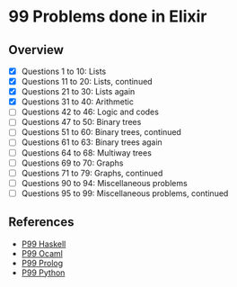 # 99 Problems done in Elixir

## Overview

- [x] Questions 1 to 10: Lists
- [x] Questions 11 to 20: Lists, continued
- [x] Questions 21 to 30: Lists again
- [x] Questions 31 to 40: Arithmetic
- [ ] Questions 42 to 46: Logic and codes
- [ ] Questions 47 to 50: Binary trees
- [ ] Questions 51 to 60: Binary trees, continued
- [ ] Questions 61 to 63: Binary trees again
- [ ] Questions 64 to 68: Multiway trees
- [ ] Questions 69 to 70: Graphs
- [ ] Questions 71 to 79: Graphs, continued
- [ ] Questions 90 to 94: Miscellaneous problems
- [ ] Questions 95 to 99: Miscellaneous problems, continued

## References

- [P99 Haskell](https://wiki.haskell.org/H-99:_Ninety-Nine_Haskell_Problems)
- [P99 Ocaml](https://ocaml.org/exercises#1)
- [P99 Prolog](https://kalabovi.org/pitel:flp:99pl)
- [P99 Python](https://wiki.python.org/moin/ProblemSets/99%20Prolog%20Problems%20Solutions)
